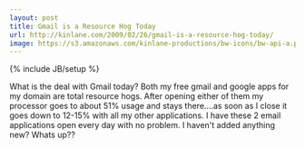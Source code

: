 ```yaml
---
layout: post
title: Gmail is a Resource Hog Today
url: http://kinlane.com/2009/02/26/gmail-is-a-resource-hog-today/
image: https://s3.amazonaws.com/kinlane-productions/bw-icons/bw-api-a.png
---
```

{% include JB/setup %}
<p>
     What is the deal with Gmail today? Both my free gmail and google apps for my domain are total resource hogs. After opening either of them my processor goes to about 51% usage and stays there....as soon as I close it goes down to 12-15% with all my other applications. I have these 2 email applications open every day with no problem. I haven't added anything new? Whats up??
</p>